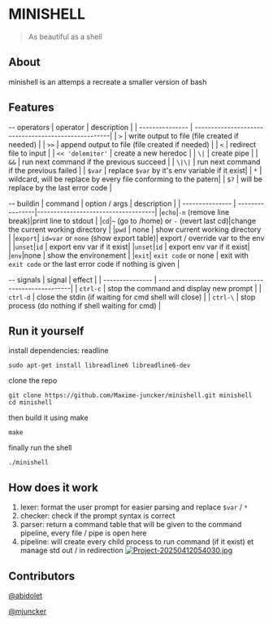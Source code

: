 # MINISHELL
> As beautiful as a shell 
 

## About
minishell is an attemps a recreate a smaller version of bash

## Features

-- operators
| operator        | description                                         |
| --------------- | ----------------------------------------------------|
| `>`   | write output to file (file created if needed) |
| `>>`   | append output to file (file created if needed) |
| `<`   | redirect file to input |
| ` << 'delemiter' `   | create a new heredoc |
| `\|`   | create pipe |
| `&&`   | run next command if the previous succeed |
| `\|\|`   | run next command if the previous failed |
| `$var`   |  replace `$var` by it's env variable if it exist|
| `*`   |  wildcard, will be replace by every file conforming to the patern|
| `$?`   | will be replace by the last error code |


-- buildin
| command        | option / args | description      |
| --------------- | ----------------|------------------------------------|
|`echo`|`-n` (remove line break)|print line to stdout |
|`cd`|`~` (go to /home) or `-` (revert last cd)|change the current working directory |
|`pwd` | none | show current working directory |
|`export`| `id=var` or `none` (show export table)| export / override var to the env |
|`unset`|`id` | export env var if it exist|
|`unset`|`id` | export env var if it exist|
|`env`|none | show the environement |
|`exit`| `exit code` or none | exit with `exit code` or the last error code if nothing is given |

-- signals
| signal        | effect  |
| --------------- | ---------------------------------------------------|
| `ctrl-c` | stop the command and display new prompt |
| `ctrl-d` | close the stdin (if waiting for cmd shell will close) |
| `ctrl-\` | stop process (do nothing if shell waiting for cmd)  |

## Run it yourself
install dependencies: readline
```
sudo apt-get install libreadline6 libreadline6-dev
```


clone the repo
```
git clone https://github.com/Maxime-juncker/minishell.git minishell
cd minishell
```
then build it using make
```
make
```

finally run the shell
```
./minishell
```

## How does it work
1. lexer: format the user prompt for easier parsing and replace `$var` / `*` 
2. checker: check if the prompt syntax is correct
3. parser: return a command table that will be given to the command pipeline, every file / pipe is open here
4. pipeline: will create every child process to run command (if it exist) et manage std out / in redirection 
[![Project-20250412054030.jpg](https://i.postimg.cc/Qd32MdgJ/Project-20250412054030.jpg)](https://postimg.cc/tYBSSyMs)
## Contributors
[@abidolet](https://github.com/Alexis42lyon)

[@mjuncker](https://github.com/Maxime-juncker)
